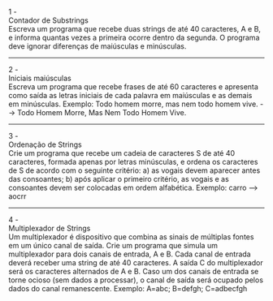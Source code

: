 1 - <br>Contador de Substrings<br>
Escreva um programa que recebe duas strings de até 40 caracteres, A e B, e informa quantas vezes a primeira ocorre dentro da segunda. O programa deve ignorar diferenças de maiúsculas e minúsculas.
***
2 -<br> Iniciais maiúsculas<br>
Escreva um programa que recebe frases de até 60 caracteres e apresenta como saída as letras iniciais de cada palavra em maiúsculas e as demais em minúsculas. Exemplo: Todo homem morre, mas nem todo homem vive. --> Todo Homem Morre, Mas Nem Todo Homem Vive.
***
3 - <br>Ordenação de Strings<br>
Crie um programa que recebe um cadeia de caracteres S de até 40 caracteres, formada apenas por letras minúsculas, e ordena os caracteres de S de acordo com o seguinte critério: a) as vogais devem aparecer antes das consoantes; b) após aplicar o primeiro critério, as vogais e as consoantes devem ser colocadas em ordem alfabética. Exemplo: carro --> aocrr
***
4 - <br>Multiplexador de Strings<br>
Um multiplexador é dispositivo que combina as sinais de múltiplas fontes em um único canal de saída. Crie um programa que simula um multiplexador para dois canais de entrada, A e B. Cada canal de entrada deverá receber uma string de até 40 caracteres. A saída C do multiplexador será os caracteres alternados de A e B. Caso um dos canais de entrada se torne ocioso (sem dados a processar), o canal de saída será ocupado pelos dados do canal remanescente. Exemplo: A=abc; B=defgh; C=adbecfgh
